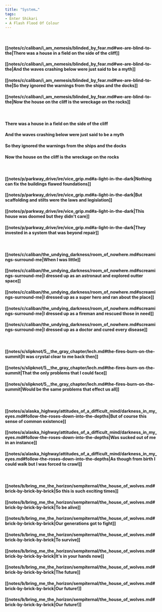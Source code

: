 ```yaml
---
title: "System…"
tags:
- Enter Shikari
- A Flash Flood Of Colour
---
```

&nbsp;
#### [[notes/c/caliban/i_am_nemesis/blinded_by_fear.md#we-are-blind-to-the|There was a house in a field on the side of the cliff]]
#### [[notes/c/caliban/i_am_nemesis/blinded_by_fear.md#we-are-blind-to-the|And the waves crashing below were just said to be a myth]]
#### [[notes/c/caliban/i_am_nemesis/blinded_by_fear.md#we-are-blind-to-the|So they ignored the warnings from the ships and the docks]]
#### [[notes/c/caliban/i_am_nemesis/blinded_by_fear.md#we-are-blind-to-the|Now the house on the cliff is the wreckage on the rocks]]
&nbsp;
#### There was a house in a field on the side of the cliff
#### And the waves crashing below were just said to be a myth
#### So they ignored the warnings from the ships and the docks
#### Now the house on the cliff is the wreckage on the rocks
&nbsp;
#### [[notes/p/parkway_drive/ire/vice_grip.md#a-light-in-the-dark|Nothing can fix the buildings flawed foundations]]
#### [[notes/p/parkway_drive/ire/vice_grip.md#a-light-in-the-dark|But scaffolding and stilts were the laws and legislation]]
#### [[notes/p/parkway_drive/ire/vice_grip.md#a-light-in-the-dark|This house was doomed but they didn't care]]
#### [[notes/p/parkway_drive/ire/vice_grip.md#a-light-in-the-dark|They invested in a system that was beyond repair]]
&nbsp;
#### [[notes/c/caliban/the_undying_darkness/room_of_nowhere.md#screamings-surround-me|When I was little]]
#### [[notes/c/caliban/the_undying_darkness/room_of_nowhere.md#screamings-surround-me|I dressed up as an astronaut and explored outter space]]
#### [[notes/c/caliban/the_undying_darkness/room_of_nowhere.md#screamings-surround-me|I dressed up as a super hero and ran about the place]]
#### [[notes/c/caliban/the_undying_darkness/room_of_nowhere.md#screamings-surround-me|I dressed up as a fireman and rescued those in need]]
#### [[notes/c/caliban/the_undying_darkness/room_of_nowhere.md#screamings-surround-me|I dressed up as a doctor and cured every disease]]
&nbsp;
#### [[notes/s/slipknot/5__the_gray_chapter/lech.md#the-fires-burn-on-the-summit|It was crystal clear to me back then]]
#### [[notes/s/slipknot/5__the_gray_chapter/lech.md#the-fires-burn-on-the-summit|That the only problems that I could face]]
#### [[notes/s/slipknot/5__the_gray_chapter/lech.md#the-fires-burn-on-the-summit|Would be the same problems that effect us all]]
&nbsp;
#### [[notes/a/alaska_highway/attitudes_of_a_difficult_mind/darkness_in_my_eyes.md#follow-the-roses-down-into-the-depths|But of course this sense of common existence]]
#### [[notes/a/alaska_highway/attitudes_of_a_difficult_mind/darkness_in_my_eyes.md#follow-the-roses-down-into-the-depths|Was sucked out of me in an instance]]
#### [[notes/a/alaska_highway/attitudes_of_a_difficult_mind/darkness_in_my_eyes.md#follow-the-roses-down-into-the-depths|As though from birth I could walk but I was forced to crawl]]
&nbsp;
#### [[notes/b/bring_me_the_horizon/sempiternal/the_house_of_wolves.md#brick-by-brick-by-brick|So this is such exciting times]]
#### [[notes/b/bring_me_the_horizon/sempiternal/the_house_of_wolves.md#brick-by-brick-by-brick|To be alive]]
#### [[notes/b/bring_me_the_horizon/sempiternal/the_house_of_wolves.md#brick-by-brick-by-brick|Our generations got to fight]]
#### [[notes/b/bring_me_the_horizon/sempiternal/the_house_of_wolves.md#brick-by-brick-by-brick|To survive]]
#### [[notes/b/bring_me_the_horizon/sempiternal/the_house_of_wolves.md#brick-by-brick-by-brick|It's in your hands now]]
#### [[notes/b/bring_me_the_horizon/sempiternal/the_house_of_wolves.md#brick-by-brick-by-brick|The future]]
#### [[notes/b/bring_me_the_horizon/sempiternal/the_house_of_wolves.md#brick-by-brick-by-brick|Our future!]]
#### [[notes/b/bring_me_the_horizon/sempiternal/the_house_of_wolves.md#brick-by-brick-by-brick|Our future!]]
